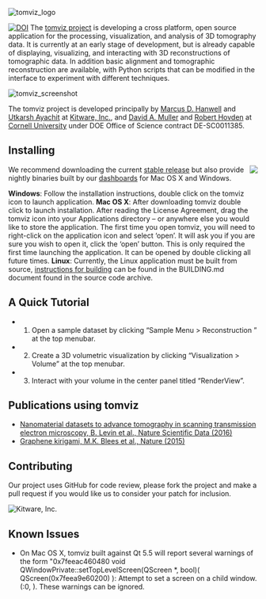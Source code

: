  ![tomviz_logo]

[![DOI](https://zenodo.org/badge/doi/10.5281/zenodo.12723.svg)](http://dx.doi.org/10.5281/zenodo.12723)
The [tomviz project][tomviz] is developing a cross platform, open source
application for the processing, visualization, and analysis of 3D tomography
data. It is currently at an early stage of development, but is already capable
of displaying, visualizing, and interacting with 3D reconstructions of
tomographic data. In addition basic alignment and tomographic reconstruction are
available, with Python scripts that can be modified in the interface to
experiment with different techniques.

![tomviz_screenshot]

The tomviz project is developed principally by [Marcus D. Hanwell][Hanwell] and
[Utkarsh Ayachit][Ayachit] at [Kitware, Inc.][Kitware], and [David A.
Muller][Muller] and [Robert Hovden][Hovden] at [Cornell University][Cornell]
under DOE Office of Science contract DE-SC0011385.

Installing
----------
<img align="right" src="https://github.com/OpenChemistry/tomviz/blob/master/docs/images/animation_nponcarbon1_small.gif">

We recommend downloading the current [stable release](../../releases)
but also provide nightly binaries built by our [dashboards][Dashboard] for Mac OS X
and Windows.

__Windows__: Follow the installation instructions, double click on the tomviz icon to launch application. __Mac OS X__: After downloading tomviz double click to launch installation. After reading the License Agreement, drag the tomviz icon into your Applications directory – or anywhere else you would like to store the application. The first time you open tomviz, you will need to right-click on the application icon and select ‘open’. It will ask you if you are sure you wish to open it, click the ‘open’ button. This is only required the first time launching the application. It can be opened by double clicking all future times. __Linux__: Currently, the Linux application must be built from source, [instructions for building](BUILDING.md) can be found in the BUILDING.md document found in the source code archive.

A Quick Tutorial
----------
- 1.	Open a sample dataset by clicking “Sample Menu > Reconstruction ” at the top menubar.
- 2.	Create a 3D volumetric visualization by clicking “Visualization > Volume” at the top menubar.
- 3.	Interact with your volume in the center panel titled “RenderView”.


Publications using tomviz
------------
- [Nanomaterial datasets to advance tomography in scanning transmission electron microscopy, B. Levin et al., Nature Scientific Data (2016)](http://www.nature.com/articles/sdata201641)
- [Graphene kirigami, M.K. Blees et al., Nature (2015)](http://www.nature.com/nature/journal/v524/n7564/full/nature14588.html)

Contributing
------------

Our project uses GitHub for code review, please fork the project and make a
pull request if you would like us to consider your patch for inclusion.

![Kitware, Inc.][KitwareLogo]

  [tomviz]: http://tomviz.org/ "The tomviz project"
  [tomviz_logo]: https://github.com/OpenChemistry/tomviz/blob/master/tomviz/icons/tomvizfull.png "tomviz"
  [tomviz_screenshot]: https://github.com/OpenChemistry/tomviz/blob/master/docs/images/screencap_mac_wide_v0.6.0.gif "tomviz screenshot v0.6.0"
  [Kitware]: http://kitware.com/ "Kitware, Inc."
  [KitwareLogo]: http://www.kitware.com/img/small_logo_over.png "Kitware"
  [Cornell]: http://www.aep.cornell.edu/
  [Hanwell]: http://www.kitware.com/company/team/hanwell.html
  [Ayachit]: http://www.kitware.com/company/team/ayachit.html
  [Muller]: http://muller.research.engineering.cornell.edu/
  [Hovden]: http://www.roberthovden.com/
  [Dashboard]: http://open.cdash.org/index.php?project=TomViz "tomviz dashboard"

Known Issues
------------

* On Mac OS X, tomviz built against Qt 5.5 will report several warnings of the form "0x7feeac460480 void QWindowPrivate::setTopLevelScreen(QScreen *, bool)( QScreen(0x7feea9e60200) ): Attempt to set a screen on a child window. (:0, ). These warnings can be ignored.
